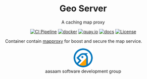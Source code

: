 <div align="center">
  <h1>
    Geo Server
  </h1>
  <p>
    A caching map proxy
  </p>
  <p>
    <a href="https://gitlab.com/aasaam/geo-server/-/pipelines"><img alt="CI Pipeline" src="https://gitlab.com/aasaam/geo-server/badges/master/pipeline.svg"></a>
    <a href="https://hub.docker.com/r/aasaam/geo-server" target="_blank"><img src="https://img.shields.io/docker/image-size/aasaam/geo-server?label=docker%20image" alt="docker" /></a>
    <a href="https://quay.io/repository/aasaam/geo-server" target="_blank"><img src="https://img.shields.io/badge/docker%20image-quay.io-blue" alt="quay.io" /></a>
    <a href="https://aasaam.github.io/apt-cacher-ng/" target="_blank"><img src="https://github.com/aasaam/geo-server/actions/workflows/docs.yml/badge.svg" alt="docs" /></a>
    <a href="https://github.com/aasaam/geo-server/blob/master/LICENSE">
      <img alt="License" src="https://img.shields.io/github/license/aasaam/geo-server">
    </a>
  </p>
</div>

Container contain [mapproxy](https://mapproxy.org/) for boost and secure the map service.

<div>
  <p align="center">
    <img alt="aasaam software development group" width="64" src="https://raw.githubusercontent.com/aasaam/information/master/logo/aasaam.svg">
    <br />
    aasaam software development group
  </p>
</div>
